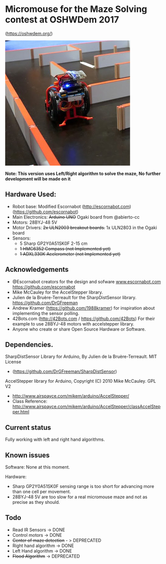 # Micromouse for the Maze Solving contest at OSHWDem 2017 
(https://oshwdem.org/)

![MZ_Z17](/images/MZ_Z17.jpg)

__Note: This version uses Left/Right algorithm to solve the maze, No further development will be made on it__

## Hardware Used:
  * Robot base: Modified Escornabot (http://escornabot.com) (https://github.com/escornabot)
  * Main Electronics: ~~Arduino UNO~~ Ogaki board from @abierto-cc 
  * Motors: 28BYJ-48 5V
  * Motor Drivers: ~~2x ULN2003 breakout boards.~~ 1x ULN2803 in the Ogaki board
  * Sensors:
    * 5 Sharp GP2Y0A51SK0F  2-15 cm
    * ~~1 HMC6352 Compass (not Implemented yet)~~
    * ~~1 ADXL330K Acelerometer (not Implemented yet)~~
    
## Acknowledgements

* @Escornabot creators for the design and sofware www.escornabot.com https://github.com/escornabot
* Mike McCauley for the AccelStepper library.
* Julien de la Bruère-Terreault for the SharpDistSensor library. https://github.com/DrGFreeman
* Andrew Kramer (https://github.com/1988kramer) for inspiration about implementing the sensor polling.
* 42Bots.com (http://42Bots.com / https://github.com/42Bots) For their example to use 28BYJ-48 motors with accelstepper library.
* Anyone who create or share Open Source Hardware or Software.

## Dependencies.
SharpDistSensor Library for Arduino, By Julien de la Bruère-Terreault. MIT License 
  * (https://github.com/DrGFreeman/SharpDistSensor)
  
AccelStepper library for Arduino, Copyright (C) 2010 Mike McCauley. GPL V2 
  * http://www.airspayce.com/mikem/arduino/AccelStepper/
  * Class Reference: http://www.airspayce.com/mikem/arduino/AccelStepper/classAccelStepper.html

## Current status

Fully working with left and right hand algorithms.

## Known issues

Software: None at this moment.

Hardware:
  * Sharp GP2Y0A51SK0F sensing range is too short for advancing more than one cell per movement.
  * 28BYJ-48 5V are too slow for a real micromouse maze and not as precise as they should.

## Todo

* Read IR Sensors -> DONE
* Control motors -> DONE
* ~~Center of maze detection~~ - > DEPRECATED
* Right hand algorithm -> DONE
* Left Hand algorithm -> DONE
* ~~Flood Algorithm~~ -> DEPRECATED
